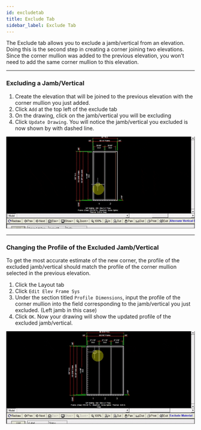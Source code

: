 ```yaml
---
id: excludetab
title: Exclude Tab
sidebar_label: Exclude Tab
---
```


The Exclude tab allows you to exclude a jamb/vertical from an elevation. Doing this is the second step in creating a corner joining two elevations. Since the corner mullion was added to the previous elevation, you won’t need to add the same corner mullion to this elevation.

---

### Excluding a Jamb/Vertical

1. Create the elevation that will be joined to the previous elevation with the corner mullion you just added.
2. Click `Add` at the top left of the exclude tab
3. On the drawing, click on the jamb/vertical you will be excluding
4. Click `Update Drawing`. You will notice the jamb/vertical you excluded is now shown by with dashed line.

![img](../../static/img/elevation_tabs/17_exclude_tab/exclude1.gif)

---

### Changing the Profile of the Excluded Jamb/Vertical
To get the most accurate estimate of the new corner, the profile of the excluded jamb/vertical should match the profile of the corner mullion selected in the previous elevation.

1. Click the Layout tab
2. Click `Edit Elev Frame Sys`
3. Under the section titled `Profile Dimensions`, input the profile of the corner mullion into the field corresponding to the jamb/vertical you just excluded. (Left jamb in this case)
4. Click `OK`. Now your drawing will show the updated profile of the excluded jamb/vertical.

![img](../../static/img/elevation_tabs/17_exclude_tab/exclude2.gif)